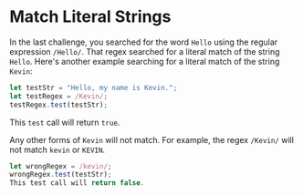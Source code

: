# Match Literal Strings
In the last challenge, you searched for the word ```Hello``` using the regular expression ```/Hello/```. That regex searched for a literal match of the string ```Hello```. Here's another example searching for a literal match of the string ```Kevin```:

```javascript
let testStr = "Hello, my name is Kevin.";
let testRegex = /Kevin/;
testRegex.test(testStr);
```

This ```test``` call will return ```true```.

Any other forms of ```Kevin``` will not match. For example, the regex ```/Kevin/``` will not match ```kevin``` or ```KEVIN```.

```javascript
let wrongRegex = /kevin/;
wrongRegex.test(testStr);
This test call will return false.
```
